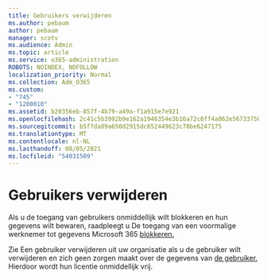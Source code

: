 ```yaml
---
title: Gebruikers verwijderen
ms.author: pebaum
author: pebaum
manager: scotv
ms.audience: Admin
ms.topic: article
ms.service: o365-administration
ROBOTS: NOINDEX, NOFOLLOW
localization_priority: Normal
ms.collection: Adm_O365
ms.custom:
- "745"
- "1200010"
ms.assetid: b20356eb-857f-4b79-a49a-f1a915e7e921
ms.openlocfilehash: 2c41c5b3992b9e162a1946354e3b16a72c0ff4a062e56733758f5a888231b866
ms.sourcegitcommit: b5f7da89a650d2915dc652449623c78be6247175
ms.translationtype: MT
ms.contentlocale: nl-NL
ms.lasthandoff: 08/05/2021
ms.locfileid: "54031509"
---
```

# <a name="deleting-users"></a>Gebruikers verwijderen

Als u de toegang van gebruikers onmiddellijk wilt blokkeren en hun gegevens wilt bewaren, raadpleegt u De toegang van een voormalige werknemer tot gegevens Microsoft 365 [blokkeren.](https://docs.microsoft.com/microsoft-365/admin/add-users/remove-former-employee#block-a-former-employees-access-to-microsoft-365-data)
  
Zie Een gebruiker verwijderen uit uw organisatie als u de gebruiker wilt verwijderen en zich geen zorgen maakt over de gegevens van [de gebruiker.](https://docs.microsoft.com/microsoft-365/admin/add-users/delete-a-user) Hierdoor wordt hun licentie onmiddellijk vrij.
  